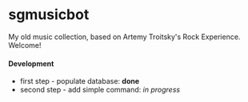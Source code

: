 # sgmusicbot
My old music collection, based on Artemy Troitsky's Rock Experience. Welcome!
#### Development
- first step - populate database: **done**
- second step - add simple command: *in progress*
